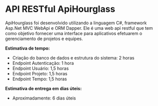 # API RESTful ApiHourglass

ApiHourglass foi desenvolvido utilizando a linguagem C#, framework Asp.Net MVC WebApi e ORM Dapper. Ele é uma web api restful que tem como objetivo fornecer uma interface para aplicativos efetuarem o gerenciamento de projetos e equipes.

**Estimativa de tempo:**

 - Criação do banco de dados e estrutura do sistema: 2 horas
 - Endpoint Autenticação: 1 hora
 - Endpoint Usuário: 1,5 horas
 - Endpoint Projeto: 1,5 horas
 - Endpoint Tempo: 1,5 horas
 
 **Estimativa de entrega em dias úteis:**
 
  - Aproximadamente: 6 dias úteis